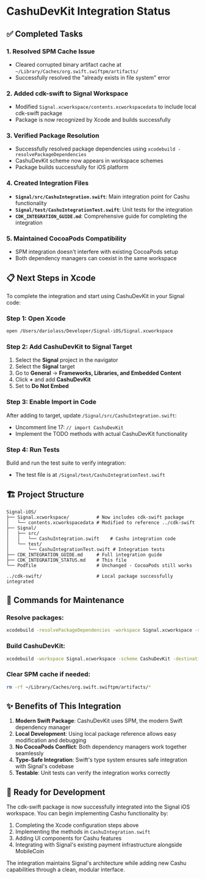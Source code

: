 # CashuDevKit Integration Status

## ✅ Completed Tasks

### 1. **Resolved SPM Cache Issue**
- Cleared corrupted binary artifact cache at `~/Library/Caches/org.swift.swiftpm/artifacts/`
- Successfully resolved the "already exists in file system" error

### 2. **Added cdk-swift to Signal Workspace**
- Modified `Signal.xcworkspace/contents.xcworkspacedata` to include local cdk-swift package
- Package is now recognized by Xcode and builds successfully

### 3. **Verified Package Resolution**
- Successfully resolved package dependencies using `xcodebuild -resolvePackageDependencies`
- CashuDevKit scheme now appears in workspace schemes
- Package builds successfully for iOS platform

### 4. **Created Integration Files**
- **`Signal/src/CashuIntegration.swift`**: Main integration point for Cashu functionality
- **`Signal/test/CashuIntegrationTest.swift`**: Unit tests for the integration
- **`CDK_INTEGRATION_GUIDE.md`**: Comprehensive guide for completing the integration

### 5. **Maintained CocoaPods Compatibility**
- SPM integration doesn't interfere with existing CocoaPods setup
- Both dependency managers can coexist in the same workspace

## 📋 Next Steps in Xcode

To complete the integration and start using CashuDevKit in your Signal code:

### Step 1: Open Xcode
```bash
open /Users/dariolass/Developer/Signal-iOS/Signal.xcworkspace
```

### Step 2: Add CashuDevKit to Signal Target
1. Select the **Signal** project in the navigator
2. Select the **Signal** target
3. Go to **General** → **Frameworks, Libraries, and Embedded Content**
4. Click **+** and add **CashuDevKit**
5. Set to **Do Not Embed**

### Step 3: Enable Import in Code
After adding to target, update `/Signal/src/CashuIntegration.swift`:
- Uncomment line 17: `// import CashuDevKit`
- Implement the TODO methods with actual CashuDevKit functionality

### Step 4: Run Tests
Build and run the test suite to verify integration:
- The test file is at `/Signal/test/CashuIntegrationTest.swift`

## 🏗️ Project Structure

```
Signal-iOS/
├── Signal.xcworkspace/          # Now includes cdk-swift package
│   └── contents.xcworkspacedata # Modified to reference ../cdk-swift
├── Signal/
│   ├── src/
│   │   └── CashuIntegration.swift    # Cashu integration code
│   └── test/
│       └── CashuIntegrationTest.swift # Integration tests
├── CDK_INTEGRATION_GUIDE.md     # Full integration guide
├── CDK_INTEGRATION_STATUS.md    # This file
└── Podfile                      # Unchanged - CocoaPods still works

../cdk-swift/                    # Local package successfully integrated
```

## 🔧 Commands for Maintenance

### Resolve packages:
```bash
xcodebuild -resolvePackageDependencies -workspace Signal.xcworkspace -scheme Signal
```

### Build CashuDevKit:
```bash
xcodebuild -workspace Signal.xcworkspace -scheme CashuDevKit -destination "generic/platform=iOS" build
```

### Clear SPM cache if needed:
```bash
rm -rf ~/Library/Caches/org.swift.swiftpm/artifacts/*
```

## ✨ Benefits of This Integration

1. **Modern Swift Package**: CashuDevKit uses SPM, the modern Swift dependency manager
2. **Local Development**: Using local package reference allows easy modification and debugging
3. **No CocoaPods Conflict**: Both dependency managers work together seamlessly
4. **Type-Safe Integration**: Swift's type system ensures safe integration with Signal's codebase
5. **Testable**: Unit tests can verify the integration works correctly

## 🚀 Ready for Development

The cdk-swift package is now successfully integrated into the Signal iOS workspace. You can begin implementing Cashu functionality by:
1. Completing the Xcode configuration steps above
2. Implementing the methods in `CashuIntegration.swift`
3. Adding UI components for Cashu features
4. Integrating with Signal's existing payment infrastructure alongside MobileCoin

The integration maintains Signal's architecture while adding new Cashu capabilities through a clean, modular interface.

